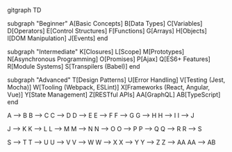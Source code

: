 gitgraph TD

subgraph "Beginner"
  A[Basic Concepts]
  B[Data Types]
  C[Variables]
  D[Operators]
  E[Control Structures]
  F[Functions]
  G[Arrays]
  H[Objects]
  I[DOM Manipulation]
  J[Events]
end

subgraph "Intermediate"
  K[Closures]
  L[Scope]
  M[Prototypes]
  N[Asynchronous Programming]
  O[Promises]
  P[Ajax]
  Q[ES6+ Features]
  R[Module Systems]
  S[Transpilers (Babel)]
end

subgraph "Advanced"
  T[Design Patterns]
  U[Error Handling]
  V[Testing (Jest, Mocha)]
  W[Tooling (Webpack, ESLint)]
  X[Frameworks (React, Angular, Vue)]
  Y[State Management]
  Z[RESTful APIs]
  AA[GraphQL]
  AB[TypeScript]
end

A --> B
B --> C
C --> D
D --> E
E --> F
F --> G
G --> H
H --> I
I --> J

J --> K
K --> L
L --> M
M --> N
N --> O
O --> P
P --> Q
Q --> R
R --> S

S --> T
T --> U
U --> V
V --> W
W --> X
X --> Y
Y --> Z
Z --> AA
AA --> AB

